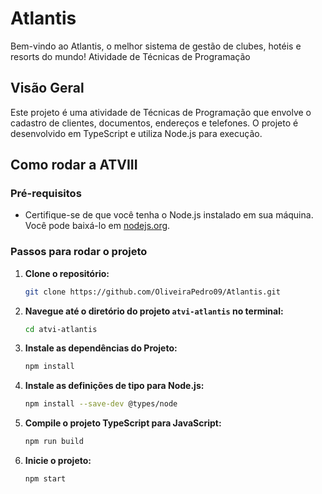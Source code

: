 # Atlantis
Bem-vindo ao Atlantis, o melhor sistema de gestão de clubes, hotéis e resorts do mundo!
Atividade de Técnicas de Programação

## Visão Geral

Este projeto é uma atividade de Técnicas de Programação que envolve o cadastro de clientes, documentos, endereços e telefones. O projeto é desenvolvido em TypeScript e utiliza Node.js para execução.

## Como rodar a ATVIII

### Pré-requisitos

- Certifique-se de que você tenha o Node.js instalado em sua máquina. Você pode baixá-lo em [nodejs.org](https://nodejs.org/).

### Passos para rodar o projeto

1. **Clone o repositório:**

   ```sh
   git clone https://github.com/OliveiraPedro09/Atlantis.git
   

2. **Navegue até o diretório do projeto `atvi-atlantis` no terminal:**
    ```sh
    cd atvi-atlantis

3. **Instale as dependências do Projeto:**
    ```sh
    npm install

4. **Instale as definições de tipo para Node.js:**
    ```sh
    npm install --save-dev @types/node

5. **Compile o projeto TypeScript para JavaScript:**
    ```sh
    npm run build

6. **Inicie o projeto:**
    ```sh
    npm start
